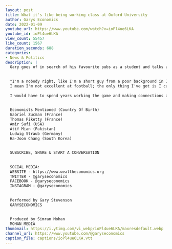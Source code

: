 ```yaml
---
layout: post
title: What it's like being working class at Oxford University
author: Garys Economics
date: 2022-01-09
youtube_url: https://www.youtube.com/watch?v=ioPl4ue6LKA
youtube_id: ioPl4ue6LKA
view_count: 55457
like_count: 1567
duration_seconds: 688
categories:
- News & Politics
description: |
  Gary goes of in search of his favourite pubs as a student and talks about being working class at the elite Oxford University when he gets there.
  
  
  "I'm a nobody right, like I'm a short guy from a poor background in Ilford. I'm not handsome like a model, I don't have no connections you know,
  I mean I'm not excellent at football; the only thing I've got is I can make good predictions and because I understand the economy better than anyone else that is enough to get to the top in the city, but it gets you nowhere in academia
  
  I would have to spend years working the game and making connections and doing all of this stupid academic maths on whiteboards while at the same time the world's getting worse and worse & at the end of it there's no guarantee that I'm going to fix anything"
  
  
  Economists Mentioned (Country Of Birth)
  Gabriel Zucman (France)
  Thomas Piketty (France)
  Amir Sufi (USA)
  Atif Mian (Pakistan)
  Ludwig Straub (Germany)
  Ha-Joon Chang (South Korea)
  
  
  SUBSCRIBE, SHARE & START A CONVERSATION
  
  
  SOCIAL MEDIA:
  WEBSITE - https://www.wealtheconomics.org
  TWITTER - @garyseconomics
  FACEBOOK - @garyseconomics
  INSTAGRAM - @garyseconomics
  
  
  Performed by Gary Stevenson
  GARYSECONOMICS
  
  
  Produced by Simran Mohan
  MOHAN MEDIA
thumbnail: https://i.ytimg.com/vi_webp/ioPl4ue6LKA/maxresdefault.webp
channel_url: https://www.youtube.com/@garyseconomics
caption_file: captions/ioPl4ue6LKA.vtt
---
```

